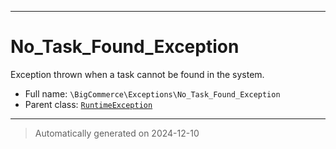 ***

# No_Task_Found_Exception

Exception thrown when a task cannot be found in the system.



* Full name: `\BigCommerce\Exceptions\No_Task_Found_Exception`
* Parent class: [`RuntimeException`](../../RuntimeException.md)






***
> Automatically generated on 2024-12-10
